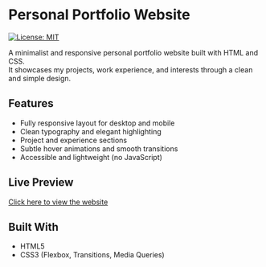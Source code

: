 # Personal Portfolio Website

[![License: MIT](https://img.shields.io/badge/License-MIT-yellow.svg)](LICENSE)

A minimalist and responsive personal portfolio website built with HTML and CSS.  
It showcases my projects, work experience, and interests through a clean and simple design.

## Features

- Fully responsive layout for desktop and mobile
- Clean typography and elegant highlighting
- Project and experience sections
- Subtle hover animations and smooth transitions
- Accessible and lightweight (no JavaScript)

## Live Preview

[Click here to view the website]([https://your-website-link.com](https://anshramanath.github.io/personal-portfolio-website/))

## Built With

- HTML5
- CSS3 (Flexbox, Transitions, Media Queries)
